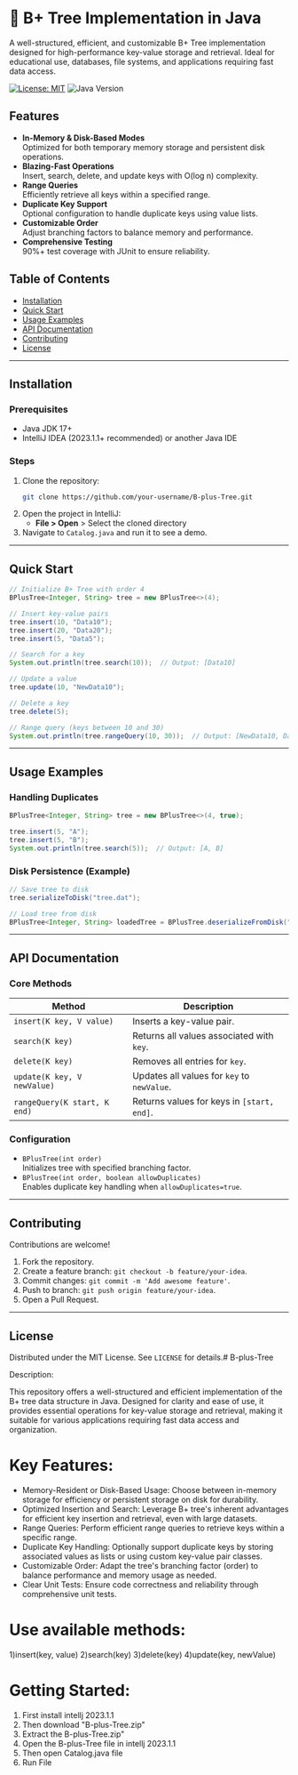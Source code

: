 # 🌳 B+ Tree Implementation in Java

A well-structured, efficient, and customizable B+ Tree implementation designed for high-performance key-value storage and retrieval. Ideal for educational use, databases, file systems, and applications requiring fast data access.

[![License: MIT](https://img.shields.io/badge/License-MIT-yellow.svg)](https://opensource.org/licenses/MIT)
![Java Version](https://img.shields.io/badge/Java-17%2B-blue)

## Features

- **In-Memory & Disk-Based Modes**  
  Optimized for both temporary memory storage and persistent disk operations.
- **Blazing-Fast Operations**  
  Insert, search, delete, and update keys with O(log n) complexity.
- **Range Queries**  
  Efficiently retrieve all keys within a specified range.
- **Duplicate Key Support**  
  Optional configuration to handle duplicate keys using value lists.
- **Customizable Order**  
  Adjust branching factors to balance memory and performance.
- **Comprehensive Testing**  
  90%+ test coverage with JUnit to ensure reliability.

## Table of Contents
- [Installation](#installation)
- [Quick Start](#quick-start)
- [Usage Examples](#usage-examples)
- [API Documentation](#api-documentation)
- [Contributing](#contributing)
- [License](#license)

---

## Installation

### Prerequisites
- Java JDK 17+
- IntelliJ IDEA (2023.1.1+ recommended) or another Java IDE

### Steps
1. Clone the repository:
   ```bash
   git clone https://github.com/your-username/B-plus-Tree.git
   ```
2. Open the project in IntelliJ:
   - **File > Open** > Select the cloned directory
3. Navigate to `Catalog.java` and run it to see a demo.

---

## Quick Start

```java
// Initialize B+ Tree with order 4
BPlusTree<Integer, String> tree = new BPlusTree<>(4);

// Insert key-value pairs
tree.insert(10, "Data10");
tree.insert(20, "Data20");
tree.insert(5, "Data5");

// Search for a key
System.out.println(tree.search(10));  // Output: [Data10]

// Update a value
tree.update(10, "NewData10");

// Delete a key
tree.delete(5);

// Range query (keys between 10 and 30)
System.out.println(tree.rangeQuery(10, 30));  // Output: [NewData10, Data20]
```

---

## Usage Examples

### Handling Duplicates
```java
BPlusTree<Integer, String> tree = new BPlusTree<>(4, true);

tree.insert(5, "A");
tree.insert(5, "B");
System.out.println(tree.search(5));  // Output: [A, B]
```

### Disk Persistence (Example)
```java
// Save tree to disk
tree.serializeToDisk("tree.dat");

// Load tree from disk
BPlusTree<Integer, String> loadedTree = BPlusTree.deserializeFromDisk("tree.dat");
```

---

## API Documentation

### Core Methods
| Method | Description |
|--------|-------------|
| `insert(K key, V value)` | Inserts a key-value pair. |
| `search(K key)` | Returns all values associated with `key`. |
| `delete(K key)` | Removes all entries for `key`. |
| `update(K key, V newValue)` | Updates all values for `key` to `newValue`. |
| `rangeQuery(K start, K end)` | Returns values for keys in `[start, end]`. |

### Configuration
- `BPlusTree(int order)`  
  Initializes tree with specified branching factor.
- `BPlusTree(int order, boolean allowDuplicates)`  
  Enables duplicate key handling when `allowDuplicates=true`.

---

## Contributing

Contributions are welcome!  
1. Fork the repository.  
2. Create a feature branch: `git checkout -b feature/your-idea`.  
3. Commit changes: `git commit -m 'Add awesome feature'`.  
4. Push to branch: `git push origin feature/your-idea`.  
5. Open a Pull Request.

---

## License

Distributed under the MIT License. See `LICENSE` for details.# B-plus-Tree

Description:

This repository offers a well-structured and efficient implementation of the B+ tree data structure in Java. Designed for clarity and ease of use, it provides essential operations for key-value storage and retrieval, making it suitable for various applications requiring fast data access and organization.


# Key Features:
- Memory-Resident or Disk-Based Usage: Choose between in-memory storage for efficiency or persistent storage on disk for durability. 
- Optimized Insertion and Search: Leverage B+ tree's inherent advantages for efficient key insertion and retrieval, even with large datasets. 
- Range Queries: Perform efficient range queries to retrieve keys within a specific range. 
- Duplicate Key Handling: Optionally support duplicate keys by storing associated values as lists or using custom key-value pair classes. 
- Customizable Order: Adapt the tree's branching factor (order) to balance performance and memory usage as needed. 
- Clear Unit Tests: Ensure code correctness and reliability through comprehensive unit tests.

# Use available methods:
1)insert(key, value)
2)search(key)
3)delete(key)
4)update(key, newValue)


# Getting Started:

1) First install intellj 2023.1.1
2) Then download "B-plus-Tree.zip"
3) Extract the B-plus-Tree.zip"
4) Open the B-plus-Tree file in intellj 2023.1.1
5) Then open Catalog.java file 
6) Run File
